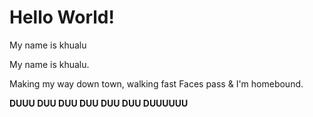 # Hello World!

My name is khualu

My name is khualu. 

Making my way down town, walking fast
Faces pass & I'm homebound. 

**DUUU DUU DUU DUU DUU DUU DUUUUUU**

